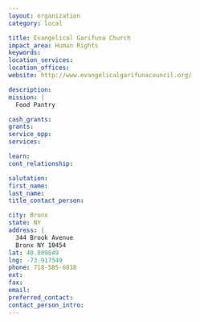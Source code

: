 ```yaml
---
layout: organization
category: local

title: Evangelical Garifuna Church
impact_area: Human Rights
keywords: 
location_services: 
location_offices: 
website: http://www.evangelicalgarifunacouncil.org/

description: 
mission: |
  Food Pantry

cash_grants: 
grants: 
service_opp: 
services: 

learn: 
cont_relationship: 

salutation: 
first_name: 
last_name: 
title_contact_person: 

city: Bronx
state: NY
address: |
  344 Brook Avenue    
  Bronx NY 10454
lat: 40.809849
lng: -73.917549
phone: 718-585-6818
ext: 
fax: 
email: 
preferred_contact: 
contact_person_intro: 
---
```


